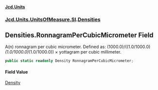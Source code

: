 #### [Jcd.Units](index.md 'index')
### [Jcd.Units.UnitsOfMeasure.SI](Jcd.Units.UnitsOfMeasure.SI.md 'Jcd.Units.UnitsOfMeasure.SI').[Densities](Densities.md 'Jcd.Units.UnitsOfMeasure.SI.Densities')

## Densities.RonnagramPerCubicMicrometer Field

A(n) ronnagram per cubic micrometer. Defined as: (1000.0)/((1.0/1000.0)*(1.0/1000.0)*(1.0/1000.0)) × yottagram per cubic millimeter.

```csharp
public static readonly Density RonnagramPerCubicMicrometer;
```

#### Field Value
[Density](Density.md 'Jcd.Units.UnitTypes.Density')